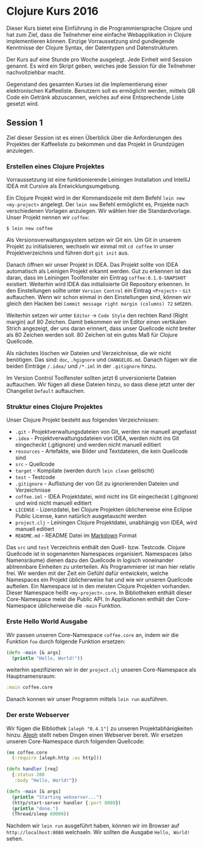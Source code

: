 # Clojure Kurs 2016

Dieser Kurs bietet eine Einführung in die Programmiersprache Clojure und hat zum Ziel, dass die Teilnehmer eine einfache Webapplikation in Clojure implementieren können. Einzige Vorraussetzung sind gundlegende Kenntnisse der Clojure Syntax, der Datentypen und Datenstrukturen.

Der Kurs auf eine Stunde pro Woche ausgelegt. Jede Einheit wird Session genannt. Es wird ein Skript geben, welches jede Session für die Teilnehmer nachvollziehbar macht.

Gegenstand des gesamten Kurses ist die Implementierung einer elektronischen Kaffeeliste. Benutzern soll es ermöglicht werden, mittels QR Code ein Getränk abzuscannen, welches auf eine Entsprechende Liste gesetzt wird.

## Session 1

Ziel dieser Session ist es einen Überblick über die Anforderungen des Projektes der Kaffeeliste zu bekommen und das Projekt in Grundzügen anzulegen.

### Erstellen eines Clojure Projektes

Vorraussetzung ist eine funktionierende Leiningen Installation und IntelliJ IDEA mit Cursive als Entwicklungsumgebung.

Ein Clojure Projekt wird in der Kommandozeile mit dem Befehl `lein new <my-project>` angelegt. Der `lein new` Befehl ermöglicht es, Projekte nach verschiedenen Vorlagen anzulegen. Wir wählen hier die Standardvorlage. Unser Projekt nennen wir `coffee`:

    $ lein new coffee
    
Als Versionsverwaltungssystem setzen wir Git ein. Um Git in unserem Projekt zu initialisieren, wechseln wir einmal mit `cd coffee` in unser Projektverzeichnis und führen dort `git init` aus.
    
Danach öffnen wir unser Projekt in IDEA. Das Projekt sollte von IDEA automatisch als Leinigen Projekt erkannt werden. Gut zu erkennen ist das daran, dass im Leiningen Toolfenster ein Eintrag `coffee:0.1.0-SNAPSHOT` existiert. Weiterhin wird IDEA das initialisierte Git Repository erkennen. In den Einstellungen sollte unter `Version Control` ein Eintrag `<Project>` - `Git` auftauchen. Wenn wir schon einmal in den Einstellungen sind, können wir gleich den Hacken bei `Commit message right margin (columns) 72` setzen.

Weiterhin setzen wir unter `Editor` -> `Code Style` den rechten Rand (Right margin) auf 80 Zeichen. Damit bekommen wir im Editor einen vertikalen Strich angezeigt, der uns daran erinnert, dass unser Quellcode nicht breiter als 80 Zeichen werden soll. 80 Zeichen ist ein gutes Maß für Clojure Quellcode.

Als nächstes löschen wir Dateien und Verzeichnisse, die wir nicht benötigen. Das sind: `doc`,
`.hgignore` und `CHANGELOG.md`. Danach fügen wir die beiden Einträge `/.idea/` und `/*.iml` in der `.gitignore` hinzu.

Im Version Control Toolfenster sollten jetzt 6 unversionierte Dateien auftauchen. Wir fügen all diese Dateien hinzu, so dass diese jetzt unter der Changelist `Default` auftauchen.

### Struktur eines Clojure Projektes

Unser Clojure Projekt besteht aus folgenden Verzeichnissen:

* `.git` - Projektverwaltungsdateien von Git, werden nie manuell angefasst
* `.idea` - Projektverwaltungsdateien von IDEA, werden nicht ins Git eingecheckt (.gitignore) und werden nicht manuell editiert
* `resources` - Artefakte, wie Bilder und Textdateien, die kein Quellcode sind
* `src` - Quellcode
* `target` - Kompilate (werden durch `lein clean` gelöscht)
* `test` - Testcode
* `.gitignore` - Auflistung der von Git zu ignorierenden Dateien und Verzeichnisse
* `coffee.iml` - IDEA Projektdatei, wird nicht ins Git eingecheckt (.gitignore) und wird nicht manuell editiert
* `LICENSE` - Lizenzdatei, bei Clojure Projekten üblicherweise eine Eclipse Public License, kann natürlich ausgetauscht werden
* `project.clj` - Leiningen Clojure Projektdatei, unabhängig von IDEA, wird manuell editiert
* `README.md` - README Datei im [Markdown][1] Format

Das `src` und `test` Verzeichnis enthält den Quell- bzw. Testcode. Clojure Quellcode ist in sogenannten Namespaces organisiert. Namespaces (also Namensräume) dienen dazu den Quellcode in logisch voneinander abtrennbare Einheiten zu unterteilen. Als Programmierer ist man hier relativ frei. Wir werden mit der Zeit ein Gefühl dafür entwickeln, welche Namespaces ein Projekt üblicherweise hat und wie wir unseren Quellcode aufteilen. Ein Namespace ist in den meisten Clojure Projekten vorhanden. Dieser Namespace heißt `<my-project>.core`. In Bibliotheken enthält dieser Core-Namespace meist die Public API. In Applikationen enthält der Core-Namespace üblicherweise die `-main` Funktion.

### Erste Hello World Ausgabe

Wir passen unseren Core-Namespace `coffee.core` an, indem wir die Funktion `foo` durch folgende Funktion ersetzen:
 
```clojure
(defn -main [& args]
  (println "Hello, World!"))
```

weiterhin spezifizieren wir in der `project.clj` unseren Core-Namespace als Hauptnamensraum:

```clojure
:main coffee.core
```

Danach konnen wir unser Programm mittels `lein run` ausführen.

### Der erste Webserver

Wir fügen die Bibliothek `[aleph "0.4.1"]` zu unseren Projektabhänigkeiten hinzu. [Aleph][2] stellt neben Dingen einen Webserver bereit. Wir ersetzen unseren Core-Namespace durch folgenden Quellcode:

```clojure
(ns coffee.core
  (:require [aleph.http :as http]))

(defn handler [req]
  {:status 200
   :body "Hello, World!"})

(defn -main [& args]
  (println "Starting webserver...")
  (http/start-server handler {:port 8080})
  (println "done.")
  (Thread/sleep 60000))
```

Nachdem wir `lein run` ausgeführt haben, können wir im Browser auf `http://localhost:8080` welchseln. Wir sollten die Ausgabe `Hello, World!` sehen.

[1]: <https://daringfireball.net/projects/markdown/>
[2]: <http://aleph.io>
